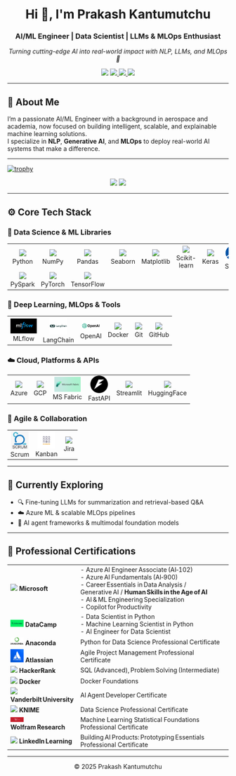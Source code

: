 <h1 align="center">Hi 👋, I'm Prakash Kantumutchu</h1>
<h3 align="center">AI/ML Engineer | Data Scientist | LLMs & MLOps Enthusiast</h3>
<p align="center"><i>Turning cutting-edge AI into real-world impact with NLP, LLMs, and MLOps 🚀</i></p>

<p align="center">
  <img src="https://img.shields.io/badge/-Kolkata,%20India-blue?style=flat-square&logo=google-maps" />
  <a href="mailto:k.prakashofficial@gmail.com">
    <img src="https://img.shields.io/badge/Email-k.prakashofficial@gmail.com-red?style=flat-square&logo=gmail" />
  </a>
  <a href="https://www.linkedin.com/in/prakash-kantumutchu/">
    <img src="https://img.shields.io/badge/LinkedIn-Prakash%20Kantumutchu-blue?style=flat-square&logo=linkedin" />
  </a>
  <a href="https://www.datacamp.com/portfolio/kprakashofficial">
    <img src="https://img.shields.io/badge/DataCamp-Portfolio-success?style=flat-square&logo=datacamp" />
  </a>
</p>

---

## 🧬 About Me

I’m a passionate AI/ML Engineer with a background in aerospace and academia, now focused on building intelligent, scalable, and explainable machine learning solutions.  
I specialize in **NLP**, **Generative AI**, and **MLOps** to deploy real-world AI systems that make a difference.

---

[![trophy](https://github-profile-trophy.vercel.app/?username=kpdagrt22&theme=juicyfresh)](https://github.com/ryo-ma/github-profile-trophy)

<p align="center">
  <img src="https://komarev.com/ghpvc/?username=kprakashofficial&label=Visitors&style=flat-square&color=blue" />
  <img src="https://badgen.net/badge/experience/3+yrs/green?icon=terminal" />
</p>

---

## ⚙️ Core Tech Stack

### 🧪 Data Science & ML Libraries

<table>
  <tr>
    <td align="center"><img src="https://cdn.jsdelivr.net/gh/devicons/devicon/icons/python/python-original.svg" width="40"/><br/>Python</td>
    <td align="center"><img src="https://cdn.jsdelivr.net/gh/devicons/devicon/icons/numpy/numpy-original.svg" width="40"/><br/>NumPy</td>
    <td align="center"><img src="https://cdn.jsdelivr.net/gh/devicons/devicon/icons/pandas/pandas-original.svg" width="40"/><br/>Pandas</td>
    <td align="center"><img src="https://seaborn.pydata.org/_static/logo-wide-lightbg.svg" width="70"/><br/>Seaborn</td>
    <td align="center"><img src="https://matplotlib.org/_static/images/logo2.svg" width="70"/><br/>Matplotlib</td>
    <td align="center"><img src="https://scikit-learn.org/stable/_static/scikit-learn-logo-small.png" width="40"/><br/>Scikit-learn</td>
    <td align="center"><img src="https://upload.wikimedia.org/wikipedia/commons/a/ae/Keras_logo.svg" width="40"/><br/>Keras</td>
    <td align="center"><img src="assets/logos/logo.svg" width="40"/><br/>SciPy</td>
    <td align="center"><img src="https://upload.wikimedia.org/wikipedia/commons/8/88/SpaCy_logo.svg" width="60"/><br/>spaCy</td>
  </tr>
  <tr>
    <td align="center"><img src="https://upload.wikimedia.org/wikipedia/commons/f/f3/Apache_Spark_logo.svg" width="40"/><br/>PySpark</td>
    <td align="center"><img src="https://pytorch.org/assets/images/pytorch-logo.png" width="40"/><br/>PyTorch</td>
    <td align="center"><img src="https://upload.wikimedia.org/wikipedia/commons/2/2d/Tensorflow_logo.svg" width="40"/><br/>TensorFlow</td>
  </tr>
</table>

### 🧠 Deep Learning, MLOps & Tools

<table>
  <tr>
    <td align="center"><img src="assets/logos/MLflow-logo-final-black.png" width="60"/><br/>MLflow</td>
    <td align="center"><img src="assets/logos/langchain.png" width="40"/><br/>LangChain</td>
    <td align="center"><img src="assets/logos/openAI.png" width="40"/><br/>OpenAI</td>
    <td align="center"><img src="https://cdn.jsdelivr.net/gh/devicons/devicon/icons/docker/docker-original.svg" width="40"/><br/>Docker</td>
    <td align="center"><img src="https://cdn.jsdelivr.net/gh/devicons/devicon/icons/git/git-original.svg" width="40"/><br/>Git</td>
    <td align="center"><img src="https://cdn.jsdelivr.net/gh/devicons/devicon/icons/github/github-original.svg" width="40"/><br/>GitHub</td>
  </tr>
</table>

### ☁️ Cloud, Platforms & APIs

<table>
  <tr>
    <td align="center"><img src="https://cdn.jsdelivr.net/gh/devicons/devicon/icons/azure/azure-original.svg" width="40"/><br/>Azure</td>
    <td align="center"><img src="https://cloud.google.com/_static/cloud/images/social-icon-google-cloud-1200-630.png" width="60"/><br/>GCP</td>
    <td align="center"><img src="assets/logos/microsoft fabrix.png" width="60"/><br/>MS Fabric</td>
    <td align="center"><img src="https://raw.githubusercontent.com/simple-icons/simple-icons/develop/icons/fastapi.svg" width="40"/><br/>FastAPI</td>
    <td align="center"><img src="https://streamlit.io/images/brand/streamlit-logo-primary-colormark-darktext.png" width="60"/><br/>Streamlit</td>
    <td align="center"><img src="https://huggingface.co/front/assets/huggingface_logo-noborder.svg" width="40"/><br/>HuggingFace</td>
  </tr>
</table>

### 🧽 Agile & Collaboration

<table>
  <tr>
    <td align="center"><img src="assets/logos/scrum.png" width="40"/><br/>Scrum</td>
    <td align="center"><img src="assets/logos/kanban.jpg" width="40"/><br/>Kanban</td>
    <td align="center"><img src="https://cdn.worldvectorlogo.com/logos/jira-1.svg" width="40"/><br/>Jira</td>
  </tr>
</table>

---

## 🚀 Currently Exploring

* 🔍 Fine-tuning LLMs for summarization and retrieval-based Q&A  
* ☁️ Azure ML & scalable MLOps pipelines  
* 🧠 AI agent frameworks & multimodal foundation models  

---
## 🏅 Professional Certifications

<table>
  <tr>
    <td><img src="https://upload.wikimedia.org/wikipedia/commons/4/44/Microsoft_logo.svg" width="30"/> <b>Microsoft</b></td>
    <td>
      - Azure AI Engineer Associate (AI‑102)<br/>
      - Azure AI Fundamentals (AI‑900)<br/>
      - Career Essentials in Data Analysis / Generative AI / <b>Human Skills in the Age of AI</b><br/>
      - AI & ML Engineering Specialization<br/>
      - Copilot for Productivity
    </td>
  </tr>
  <tr>
    <td><img src="assets/logos/datacamp.png" width="30"/> <b>DataCamp</b></td>
    <td>
      - Data Scientist in Python<br/>
      - Machine Learning Scientist in Python<br/>
      - AI Engineer for Data Scientist
    </td>
  </tr>
  <tr>
    <td><img src="assets/logos/anaconda.jpg" width="30"/> <b>Anaconda</b></td>
    <td>Python for Data Science Professional Certificate</td>
  </tr>
  <tr>
    <td><img src="assets/logos/atlassian.jpg" width="30"/> <b>Atlassian</b></td>
    <td>Agile Project Management Professional Certificate</td>
  </tr>
  <tr>
    <td><img src="https://upload.wikimedia.org/wikipedia/commons/6/65/HackerRank_logo.png" width="30"/> <b>HackerRank</b></td>
    <td>SQL (Advanced), Problem Solving (Intermediate)</td>
  </tr>
  <tr>
    <td><img src="https://cdn.jsdelivr.net/gh/devicons/devicon/icons/docker/docker-original.svg" width="30"/> <b>Docker</b></td>
    <td>Docker Foundations</td>
  </tr>
  <!--‑‑‑‑‑‑‑‑‑‑‑‑‑‑‑‑‑‑‑‑‑‑ NEW ENTRIES BELOW ‑‑‑‑‑‑‑‑‑‑‑‑‑‑‑‑‑‑‑‑‑‑-->
  <tr>
    <td><img src="assets/logo/vanderbiltUniversity.png" width="30"/> <b>Vanderbilt University</b></td>
    <td>AI Agent Developer Certificate</td>
  </tr>
  <tr>
    <td><img src="https://upload.wikimedia.org/wikipedia/commons/4/4b/KNIME_Logo.png" width="30"/> <b>KNIME</b></td>
    <td>Data Science Professional Certificate</td>
  </tr>
  <tr>
    <td><img src="assets/logos/wolfram.png" width="30"/> <b>Wolfram Research</b></td>
    <td>Machine Learning Statistical Foundations Professional Certificate</td>
  </tr>
  <tr>
    <td><img src="https://cdn.worldvectorlogo.com/logos/linkedin-learning-logo.svg" width="30"/> <b>LinkedIn Learning</b></td>
    <td>Building AI Products: Prototyping Essentials Professional Certificate</td>
  </tr>
</table>

---

<p align="center">© 2025 Prakash Kantumutchu</p>
